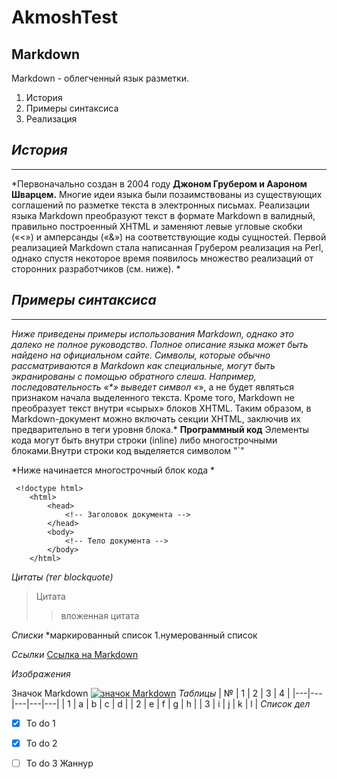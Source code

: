 # AkmoshTest

## Markdown

Markdown - облегченный язык разметки.
 1. История
 2. Примеры синтаксиса 
 3. Реализация
## *История*
---
*Первоначально создан в 2004 году **Джоном Грубером и Аароном Шварцем.** Многие идеи языка были позаимствованы из существующих соглашений по разметке текста в электронных письмах. Реализации языка Markdown преобразуют текст в формате Markdown в валидный, правильно построенный XHTML и заменяют левые угловые скобки («<») и амперсанды («&») на соответствующие коды сущностей. Первой реализацией Markdown стала написанная Грубером реализация на Perl, однако спустя некоторое время появилось множество реализаций от сторонних разработчиков (см. ниже). *

## *Примеры синтаксиса*
---
*Ниже приведены примеры использования Markdown, однако это далеко не полное руководство. Полное описание языка может быть найдено на официальном сайте. Символы, которые обычно рассматриваются в Markdown как специальные, могут быть экранированы с помощью обратного слеша. Например, последовательность «\*» выведет символ «*», а не будет являться признаком начала выделенного текста. Кроме того, Markdown не преобразует текст внутри «сырых» блоков XHTML. Таким образом, в Markdown-документ можно включать секции XHTML, заключив их предварительно в теги уровня блока.*
**Программный код**
Элементы кода могут быть внутри строки (inline) либо многострочными блоками.Внутри строки код выделяется символом "`"

*Ниже начинается многострочный блок кода *
```
 <!doctype html>
    <html>
        <head>
            <!-- Заголовок документа -->
        </head>
        <body>
            <!-- Тело документа -->
        </body>
    </html>
```
*Цитаты (тег blockquote)*
>Цитата 
>> вложенная цитата

*Списки*
*маркированный список 
1.нумерованный список

*Ссылки*
[Ссылка на Markdown](https://ru.wikipedia.org/wiki/Markdown)

*Изображения*

Значок Markdown
[![значок Markdown](https://upload.wikimedia.org/wikipedia/commons/thumb/4/48/Markdown-mark.svg/1024px-Markdown-mark.svg.png)](https://ru.wikipedia.org/wiki/Markdown)
*Таблицы*
| № | 1 | 2 | 3 | 4 |
|---|---|---|---|---|
| 1 | a | b | c | d |
| 2 | e | f | g | h |
| 3 | i | j | k | l |
*Список дел*
* [x] To do 1
* [x] To do 2
* [ ] To do 3
Жаннур


